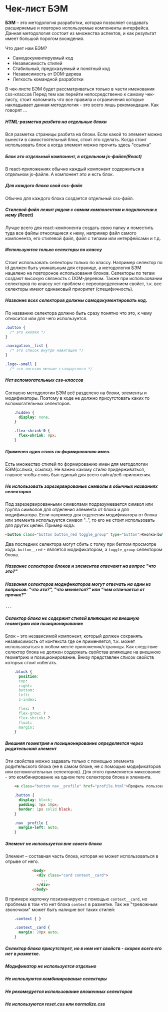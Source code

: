 # Чек-лист БЭМ

**БЭМ** – это методология разработки, которая позволяет создавать расширяемые и повторно используемые компоненты интерфейса. Данная методология состоит из множества аспектов, и как результат имеет большой порогом вхождения.

Что дает нам БЭМ?

- Самодокументируемый код
- Независимость стилей
- Стабильный, предсказуемый и понятный код
- Независимость от DOM-дерева
- Легкость командной разработки

В чек-листе БЭМ будет рассматриваться только в части именования css-классов
Перед тем как перейти непосредственно к самому чек-листу, стоит напомнить что все правила и ограничения которые накладывает данная методология - это всего лишь рекомандации. Как говорят ...

##### HTML-разметка разбита на отдельные блоки
Вся разметка страницы разбита на блоки. Если какой то элемент можно вынести в самостоятельный блок, стоит это сделать. Когда стоит использовать блок а когда элемент можно прочить здесь "ссылка"

##### Блок это отдельный компонент, в отдельном js-файле(React)
В react-приложениях обычно каждый компонент содержиться в отдельном js-файле. А компонент это и есть блок.

##### Для каждого блока свой css-файл
Обычно для каждого блока создается отдельный css-файл.

##### Стилевой файл лежит рядом с самим компонентом и подключени к нему (React)
Лучше всего для react-компонента создать свою папку и поместить туда все файлы относящиеся к нему, например файл самого компонента, его стилевой файл, файл с типами или интерфейсами и т.д.

##### Используются только селекторы по классу
Стоит использовать селекторы только по классу. Например селектор по id должен быть уникальным для странице, а методология БЭМ нацелено на повтороное использования блоков. Селекторы по тегам создают высокую связность с DOM-деревом. Также при использовании селекторов по классу нет проблем с переопределением свойст, т.к. все селекторы имеют одинаковый приоритет (специфичность).

##### Название всех селекторов должны самодокументировать код.
По названию селектора должно быть сразу понятно что это, к чему относится или для чего используется.
```css
.button {
  /* это кнопки */
}

.navigation__list {
  /* это список внутри навигации */
}

.logo--small {
  /* это логотип меньше стандартного */
```
##### Нет вспомогательных css-классов
Согласно методологии БЭМ всё разделено на блоки, элементы и модификаторы. Поэтому в коде не должно присутстовать каких то вспомогательных селекторов.
        
```css
	.hidden {
	  display: none;
	}

	.flex-shrink-0 {
	  flex-shrink: 0px;
	}
```

##### Применен один стиль по формированию имен.
Есть множество стилей по формированию имен для методологии БЭМ(сслыка, ссылка). Не важно какому стилю придерживаться, главное чтобы стиль был единый для всего сайта/веб-приложения.

##### Не использовать зарезервированые символы в обычных названиях селекторов
Под зарезервированными символами подразумевается символ или группа символов для отделения элемента от блока и для модификатора. Если например для отделения модификатора от блока или элемента используется символ "_", то его не стоит использовать для других целей. Пример кода:

```html
<button class="button button_red toggle_group" type="button">Кнопка<button>
```
Два последних селектора могут сбить с толку при беглом просмотре кода. <code>button__red</code> - является модификатором, а <code>toggle_group</code> селектором блока.

##### Название селекторов блоков и элементов отвечают на вопрос "что это?"


##### Названия селекторов модификаторов могут отвечать на один из вопросов: "что это?", "что меняется?" или "чем отличается от прочих?"
```html
...
```

##### Селектор блока не содержит стилей влияющих на внешную геометрию или позиционирование
Блок – это независимой компонент, который должен сохранять независимость от контекста где он применяется, т.к. может использоваться в любом месте приложения/страницы. Как следствие селектор блока не должен содержать свойства влияющие на внешнюю геометрию и позиционирование. Внизу представлен список свойств которых стоит избегать.

```css
	.block {
	  position:
	  top:
	  right:
	  bottom:
	  left:
	  z-index:

	  flex: ?
	  flex-grow: ?
	  flex-shrink: ?
	  float:
	  margin:
	}
```
##### Внешняя геометрия и позиционирование определяется через родительский элемент
Эти свойства можно задавать только с помощью элемента родительского блока (не в самом блоке, не с помощью модификаторов или вспомогательных селекторов). Для этого применяется миксование - это комбинирование на одном теге селекторов блока и элемента.
       
```html
    <a class="button nav__profile" href="profile.html">Профиль пользователя</a>
```

```css
	.button {
	  display: block;
	  padding: 5px 10px;
	  border: 1px solid black;
	}

	.nav__profile {
	  margin-left: auto;
	}
```
        
##### Элемент не используется вне своего блока
Элемент – составная часть блока, которая не может использоваться в отрыве от него.
```html
            <body>
              <div class="card context__card">
                ...
              </div>
            </body>
```
В примере карточку позизианируют с помощью `context__card`, но проблема в том что нет блока `context` в разметке. Так же "тревожным звоночком" может быть налицие вот таких стилей:</p>
      
```css
	.context { }

	.context__card {
	  margin: 20px auto;
	}
```
	
##### Селектор блока присутствует, но в нем нет свойств - скорее всего его нет в разметке.

##### Модификатор не используется отдельно

##### Не испоьлуются комбинированые селекторы

##### Не рекомедуется использование вложенных селекторов

##### Не используются reset.css или normalize.css
